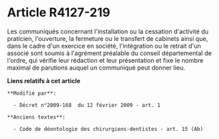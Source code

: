 # Article R4127-219

Les communiqués concernant l'installation ou la cessation d'activité du praticien, l'ouverture, la fermeture ou le transfert
de cabinets ainsi que, dans le cadre d'un exercice en société, l'intégration ou le retrait d'un associé sont soumis à
l'agrément préalable du conseil départemental de l'ordre, qui vérifie leur rédaction et leur présentation et fixe le nombre
maximal de parutions auquel un communiqué peut donner lieu.

**Liens relatifs à cet article**

	**Modifié par**:

	  - Décret n°2009-168  du 12 février 2009 - art. 1

	**Anciens textes**:

	  - Code de déontologie des chirurgiens-dentistes - art. 15 (Ab)
